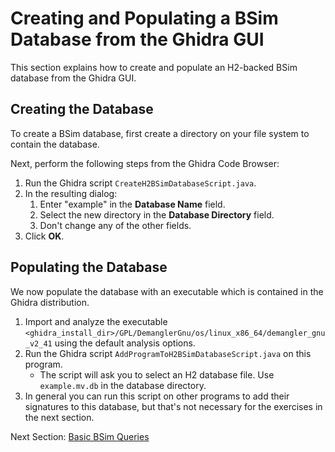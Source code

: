 # Creating and Populating a BSim Database from the Ghidra GUI 

This section explains how to create and populate an H2-backed BSim database from the Ghidra GUI. 

## Creating the Database

To create a BSim database, first create a directory on your file system to contain the database.

Next, perform the following steps from the Ghidra Code Browser:

1.  Run the Ghidra script ``CreateH2BSimDatabaseScript.java``.
1.  In the resulting dialog:
    1. Enter "example" in the **Database Name** field. 
    1. Select the new directory in the **Database Directory** field.
    1. Don't change any of the other fields.  
1.  Click **OK**.

## Populating the Database

We now populate the database with an executable which is contained in the Ghidra distribution.

1. Import and analyze the executable ``<ghidra_install_dir>/GPL/DemanglerGnu/os/linux_x86_64/demangler_gnu_v2_41`` using the default analysis options.
1. Run the Ghidra script ``AddProgramToH2BSimDatabaseScript.java`` on this program.
    - The script will ask you to select an H2 database file.  Use ``example.mv.db`` in the database directory.
1. In general you can run this script on other programs to add their signatures to this database, but that's not necessary for the exercises in the next section.

Next Section: [Basic BSim Queries](BSimTutorial_Basic_Queries.md)

